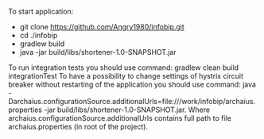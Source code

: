 To start application:
 - git clone https://github.com/Angry1980/infobip.git
 - cd ./infobip
 - gradlew build
 - java -jar build/libs/shortener-1.0-SNAPSHOT.jar

 To run integration tests you should use command: gradlew clean build integrationTest
 To have a possibility to change settings of hystrix circuit breaker without restarting of the application you should use command:
 java -Darchaius.configurationSource.additionalUrls=file:///work/infobip/archaius.properties -jar build/libs/shortener-1.0-SNAPSHOT.jar.
 Where archaius.configurationSource.additionalUrls contains full path to file archaius.properties (in root of the project).


